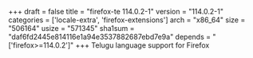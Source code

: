 +++
draft = false
title = "firefox-te 114.0.2-1"
version = "114.0.2-1"
categories = ['locale-extra', 'firefox-extensions']
arch = "x86_64"
size = "506164"
usize = "571345"
sha1sum = "daf6fd2445e814116e1a94e3537882687ebd7e9a"
depends = "['firefox>=114.0.2']"
+++
Telugu language support for Firefox